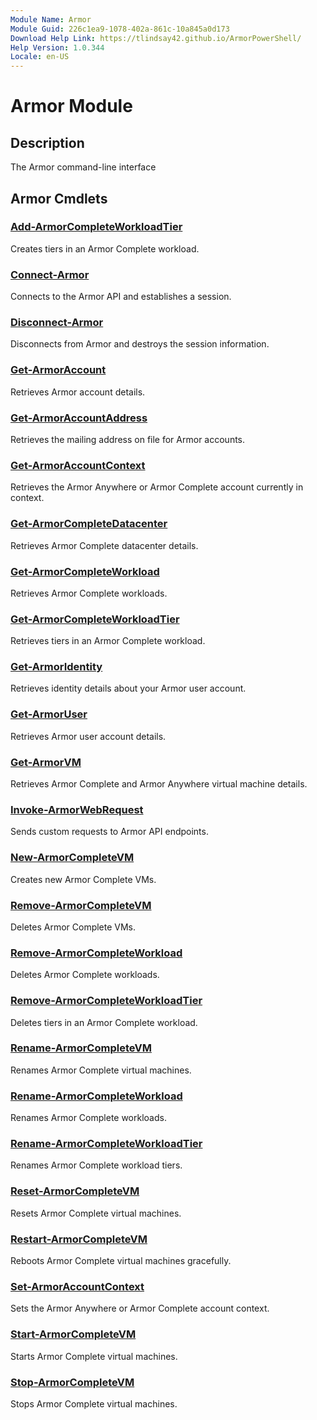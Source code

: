 ```yaml
---
Module Name: Armor
Module Guid: 226c1ea9-1078-402a-861c-10a845a0d173
Download Help Link: https://tlindsay42.github.io/ArmorPowerShell/
Help Version: 1.0.344
Locale: en-US
---
```


# Armor Module
## Description
The Armor command-line interface

## Armor Cmdlets
### [Add-ArmorCompleteWorkloadTier](Add-ArmorCompleteWorkloadTier.md)
Creates tiers in an Armor Complete workload.

### [Connect-Armor](Connect-Armor.md)
Connects to the Armor API and establishes a session.

### [Disconnect-Armor](Disconnect-Armor.md)
Disconnects from Armor and destroys the session information.

### [Get-ArmorAccount](Get-ArmorAccount.md)
Retrieves Armor account details.

### [Get-ArmorAccountAddress](Get-ArmorAccountAddress.md)
Retrieves the mailing address on file for Armor accounts.

### [Get-ArmorAccountContext](Get-ArmorAccountContext.md)
Retrieves the Armor Anywhere or Armor Complete account currently in context.

### [Get-ArmorCompleteDatacenter](Get-ArmorCompleteDatacenter.md)
Retrieves Armor Complete datacenter details.

### [Get-ArmorCompleteWorkload](Get-ArmorCompleteWorkload.md)
Retrieves Armor Complete workloads.

### [Get-ArmorCompleteWorkloadTier](Get-ArmorCompleteWorkloadTier.md)
Retrieves tiers in an Armor Complete workload.

### [Get-ArmorIdentity](Get-ArmorIdentity.md)
Retrieves identity details about your Armor user account.

### [Get-ArmorUser](Get-ArmorUser.md)
Retrieves Armor user account details.

### [Get-ArmorVM](Get-ArmorVM.md)
Retrieves Armor Complete and Armor Anywhere virtual machine details.

### [Invoke-ArmorWebRequest](Invoke-ArmorWebRequest.md)
Sends custom requests to Armor API endpoints.

### [New-ArmorCompleteVM](New-ArmorCompleteVM.md)
Creates new Armor Complete VMs.

### [Remove-ArmorCompleteVM](Remove-ArmorCompleteVM.md)
Deletes Armor Complete VMs.

### [Remove-ArmorCompleteWorkload](Remove-ArmorCompleteWorkload.md)
Deletes Armor Complete workloads.

### [Remove-ArmorCompleteWorkloadTier](Remove-ArmorCompleteWorkloadTier.md)
Deletes tiers in an Armor Complete workload.

### [Rename-ArmorCompleteVM](Rename-ArmorCompleteVM.md)
Renames Armor Complete virtual machines.

### [Rename-ArmorCompleteWorkload](Rename-ArmorCompleteWorkload.md)
Renames Armor Complete workloads.

### [Rename-ArmorCompleteWorkloadTier](Rename-ArmorCompleteWorkloadTier.md)
Renames Armor Complete workload tiers.

### [Reset-ArmorCompleteVM](Reset-ArmorCompleteVM.md)
Resets Armor Complete virtual machines.

### [Restart-ArmorCompleteVM](Restart-ArmorCompleteVM.md)
Reboots Armor Complete virtual machines gracefully.

### [Set-ArmorAccountContext](Set-ArmorAccountContext.md)
Sets the Armor Anywhere or Armor Complete account context.

### [Start-ArmorCompleteVM](Start-ArmorCompleteVM.md)
Starts Armor Complete virtual machines.

### [Stop-ArmorCompleteVM](Stop-ArmorCompleteVM.md)
Stops Armor Complete virtual machines.

